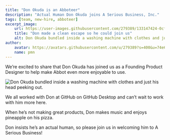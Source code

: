 ```yaml
---
title: "Don Okuda is an Abboteer"
description: "Actual Human Don Okuda joins A Serious Business, Inc."
tags: [team, new-hire, abboteer]
excerpt_image:
    url: https://user-images.githubusercontent.com/279389/133147424-0cfa12fd-12d3-4e71-9ab8-97e58a041901.jpg
    title: "Don made a clean escape so he could join us"
    alt: Don Okuda bundled inside a washing machine with clothes and just his head peeking out.
author:
    avatar: https://avatars.githubusercontent.com/u/279389?s=400&u=74e6e598a2bf9d9889fbb771c542c508bf270e36
    name: pmn
---
```


We’re excited to share that Don Okuda has joined us as a Founding Product Designer to help make Abbot even more enjoyable to use.

![Don Okuda bundled inside a washing machine with clothes and just his head peeking out.](https://user-images.githubusercontent.com/279389/133147424-0cfa12fd-12d3-4e71-9ab8-97e58a041901.jpg "Don made a clean escape so he could join us")

We all worked with Don at GitHub on GitHub Desktop and can’t wait to work with him more here.

When he’s not making great products, Don makes music and enjoys pineapple on his pizza.

Don insists he’s an actual human, so please join us in welcoming him to A Serious Business!
